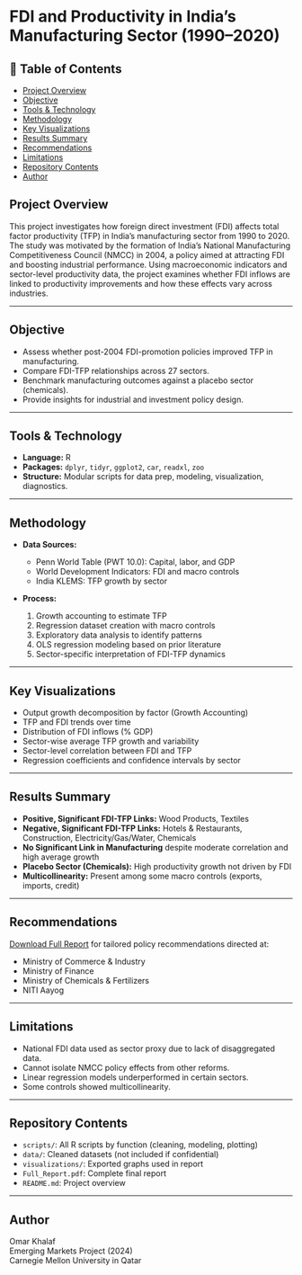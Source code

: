 # FDI and Productivity in India’s Manufacturing Sector (1990–2020)

## 📑 Table of Contents

- [Project Overview](#project-overview)
- [Objective](#objective)
- [Tools & Technology](#tools--technology)
- [Methodology](#methodology)
- [Key Visualizations](#key-visualizations)
- [Results Summary](#results-summary)
- [Recommendations](#recommendations)
- [Limitations](#limitations)
- [Repository Contents](#repository-contents)
- [Author](#author)

## Project Overview

This project investigates how foreign direct investment (FDI) affects total factor productivity (TFP) in India’s manufacturing sector from 1990 to 2020. The study was motivated by the formation of India’s National Manufacturing Competitiveness Council (NMCC) in 2004, a policy aimed at attracting FDI and boosting industrial performance. Using macroeconomic indicators and sector-level productivity data, the project examines whether FDI inflows are linked to productivity improvements and how these effects vary across industries.

---

## Objective

- Assess whether post-2004 FDI-promotion policies improved TFP in manufacturing.
- Compare FDI-TFP relationships across 27 sectors.
- Benchmark manufacturing outcomes against a placebo sector (chemicals).
- Provide insights for industrial and investment policy design.

---

## Tools & Technology

- **Language:** R
- **Packages:** `dplyr`, `tidyr`, `ggplot2`, `car`, `readxl`, `zoo`
- **Structure:** Modular scripts for data prep, modeling, visualization, diagnostics.

---

## Methodology

- **Data Sources:**
  - Penn World Table (PWT 10.0): Capital, labor, and GDP
  - World Development Indicators: FDI and macro controls
  - India KLEMS: TFP growth by sector

- **Process:**
  1. Growth accounting to estimate TFP
  2. Regression dataset creation with macro controls
  3. Exploratory data analysis to identify patterns
  4. OLS regression modeling based on prior literature
  5. Sector-specific interpretation of FDI-TFP dynamics

---

## Key Visualizations

- Output growth decomposition by factor (Growth Accounting)
- TFP and FDI trends over time
- Distribution of FDI inflows (% GDP)
- Sector-wise average TFP growth and variability
- Sector-level correlation between FDI and TFP
- Regression coefficients and confidence intervals by sector

---

## Results Summary

- **Positive, Significant FDI-TFP Links:** Wood Products, Textiles  
- **Negative, Significant FDI-TFP Links:** Hotels & Restaurants, Construction, Electricity/Gas/Water, Chemicals  
- **No Significant Link in Manufacturing** despite moderate correlation and high average growth  
- **Placebo Sector (Chemicals):** High productivity growth not driven by FDI  
- **Multicollinearity:** Present among some macro controls (exports, imports, credit)

---

## Recommendations

[Download Full Report](./Full_Report.pdf) for tailored policy recommendations directed at:
- Ministry of Commerce & Industry
- Ministry of Finance
- Ministry of Chemicals & Fertilizers
- NITI Aayog

---

## Limitations

- National FDI data used as sector proxy due to lack of disaggregated data.
- Cannot isolate NMCC policy effects from other reforms.
- Linear regression models underperformed in certain sectors.
- Some controls showed multicollinearity.

---

## Repository Contents

- `scripts/`: All R scripts by function (cleaning, modeling, plotting)
- `data/`: Cleaned datasets (not included if confidential)
- `visualizations/`: Exported graphs used in report
- `Full_Report.pdf`: Complete final report
- `README.md`: Project overview

---

## Author

Omar Khalaf  
Emerging Markets Project (2024)  
Carnegie Mellon University in Qatar

